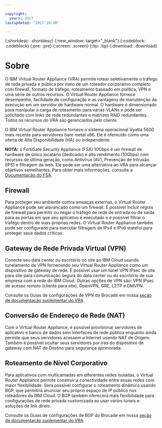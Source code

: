 ```yaml
---

copyright:
  years: 2017
lastupdated: "2017-10-30"

---
```


{:shortdesc: .shortdesc}
{:new_window: target="_blank"}
{:codeblock: .codeblock}
{:pre: .pre}
{:screen: .screen}
{:tip: .tip}
{:download: .download}

# Sobre
O IBM Virtual Router Appliance (VRA) permite rotear seletivamente o tráfego de rede privada e pública por meio de um roteador corporativo completo com firewall, formato de tráfego, roteamento baseado em política, VPN e uma série de outros recursos. O Virtual Router Appliance fornece desempenho, facilidade de configuração e as vantagens de manutenção da execução em um servidor de hardware normal. O hardware é dimensionado para manipular a carga de roteamento para várias VLANs e pode ser solicitado com links de rede redundantes e matrizes RAID redundantes. Todos os recursos do VRA são gerenciados pelo cliente. 

O IBM Virtual Router Appliance fornece o sistema operacional Vyatta 5600 mais recente para servidores bare metal x86. Ele é oferecido como uma oferta de Alta Disponibilidade (HA) ou independente.

**NOTA:** o FortiGate Security Appliance (FSA) 10Gbps é um firewall de hardware de único locatário (dedicado) e alto rendimento (10Gbps) com recursos de última geração, como Antivírus (AV), Prevenção de Intrusão (IPS) e filtragem da web. Ele pode ser uma alternativa ao VRA para alcançar objetivos semelhantes. Para obter mais informações, consulte a [Documentação do FSA](https://console.bluemix.net/docs/infrastructure/fortigate-10g/getting-started.html#getting-started).

## Firewall
Para proteger seu ambiente contra ameaças externas, o Virtual Router Appliance pode ser alavancado como um firewall. É possível incluir regras de firewall para permitir ou negar o tráfego de rede de entrada ou de saída para as portas em que seu aplicativo é executado e é possível filtrar o tráfego dentro de suas próprias redes. O Virtual Router Appliance também pode ser configurado para executar filtragem de IPv4 e IPv6 stateful para proteger seus dados críticos.

## Gateway de Rede Privada Virtual (VPN)
Conecte seu data center ou escritório no site ao IBM Cloud usando tunelamento de VPN fornecendo seu Virtual Router Appliance como um dispositivo de gateway de rede. É possível usar um túnel VPN IPsec de site para site para comunicação segura do data center ou do escritório de sua empresa com a rede do IBM Cloud. Outras opções de VPN são: VPN IPsec de acesso remoto (cliente para site), OpenVPN, GRE, L2TP e DMVPN.

Consulte os Guias de configurações de VPN do Brocade em nossa [seção de documentação suplementar do VRA](https://console.bluemix.net/docs/infrastructure/virtual-router-appliance/vra-docs.html#supplemental-vra-documentation)

## Conversão de Endereço de Rede (NAT)
Com o Virtual Router Appliance, é possível provisionar servidores de aplicativo e banco de dados sem interfaces de rede pública enquanto ainda permite que seus servidores acessem a Internet usando NAT de Origem. Também é possível ocultar seus servidores por trás do dispositivo de gateway com NAT de Destino para segurança aprimorada.

## Roteamento de Nível Corporativo

Para aplicativos com multicamadas em diferentes redes isoladas, o Virtual Router Appliance permite construir a conectividade entre essas redes com maior flexibilidade. Será possível configurar o roteamento dinâmico usando BGP, que permitirá anunciar seu próprio espaço de IP público nos roteadores do IBM Cloud. O BGP também oferecerá mais flexibilidade para configurações de rede privada customizada ao usar vários túneis e soluções de link direto.

Consulte os Guias de configurações de BGP do Brocade em nossa [seção de documentação suplementar do VRA](https://console.bluemix.net/docs/infrastructure/virtual-router-appliance/vra-docs.html#supplemental-vra-documentation)
